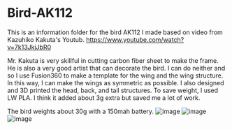 # Bird-AK112
This is an information folder for the bird AK112 I made based on video from Kazuhiko Kakuta's Youtub. 
https://www.youtube.com/watch?v=7k13JkjJbR0
  
  Mr. Kakuta is very skillful in cutting carbon fiber sheet to make the frame. He is also a very good artist that can decorate the bird. I can do neither and so I use Fusion360 to make a template for the wing and the wing structure. In this way, I can make the wings as symmetric as possible.
I also designed and 3D printed the head, back, and tail structures. To save weight, I used LW PLA. I think it added about 3g extra but saved me a lot of work.
  
  The bird weights about 30g with a 150mah battery.
![image](https://user-images.githubusercontent.com/67074873/218229234-b42b2acb-0d1f-4919-a619-0129a36e3dc2.png)
![image](https://user-images.githubusercontent.com/67074873/218269231-d32f90b9-ae54-4584-a401-2bf7c9bfd617.png)
![image](https://user-images.githubusercontent.com/67074873/218269265-bc07da6c-8d07-4b9e-b7d4-1eae7bc4cb9c.png)
